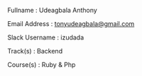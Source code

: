 Fullname : Udeagbala Anthony

Email Address : tonyudeagbala@gmail.com

Slack Username : izudada

Track(s) : Backend

Course(s) : Ruby & Php